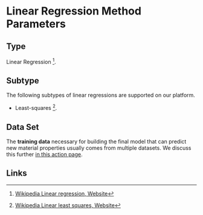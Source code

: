 # Linear Regression Method Parameters

## Type

Linear Regression [^1].

## Subtype

The following subtypes of linear regressions are supported on our platform.

- Least-squares [^2].

## Data Set

The **training data** necessary for building the final model that can predict new material properties usually comes from multiple datasets. We discuss this further [in this action page](../../models-directory/machine-learning/actions.md). 

## Links

[^1]: [Wikipedia Linear regression, Website](https://en.wikipedia.org/wiki/Linear_regression)

[^2]: [Wikipedia Linear least squares, Website](https://en.wikipedia.org/wiki/Linear_least_squares)
